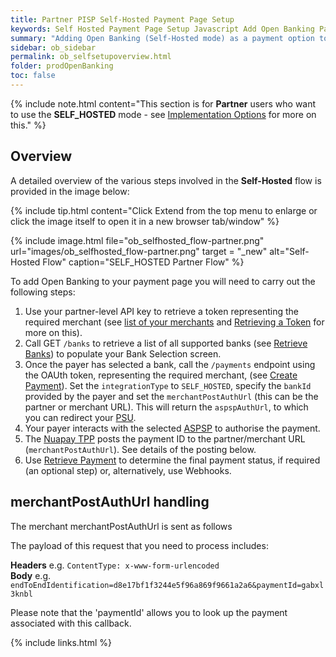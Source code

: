 ```yaml
---
title: Partner PISP Self-Hosted Payment Page Setup
keywords: Self Hosted Payment Page Setup Javascript Add Open Banking Payment Page
summary: "Adding Open Banking (Self-Hosted mode) as a payment option to your Payment Page requires configuration as outlined below. In Self-Hosted mode you must develop your own user interface."
sidebar: ob_sidebar
permalink: ob_selfsetupoverview.html
folder: prodOpenBanking
toc: false
---
```


{% include note.html content="This section is for **Partner** users who want to use the **SELF_HOSTED** mode - see [Implementation Options](ob_pispimplementation.html) for more on this." %}

## Overview 

A detailed overview of the various steps involved in the **Self-Hosted** flow is provided in the image below:

{% include tip.html content="Click Extend from the top menu to enlarge or click the image itself to open it in a new browser tab/window" %}

{% include image.html file="ob_selfhosted_flow-partner.png" url="images/ob_selfhosted_flow-partner.png" target = "_new" alt="Self-Hosted Flow" caption="SELF_HOSTED Partner Flow" %}


To add Open Banking to your payment page you will need to carry out the following steps:

1. Use your partner-level API key to retrieve a token representing the required merchant (see [list of your merchants](ob_partnerintegration.html#api-details---get-organisations) and [Retrieving a Token](ob_partnerintegration.html#api-details---post-tokens) for more on this).
1. Call GET `/banks` to retrieve a list of all supported banks (see [Retrieve Banks](ob_getbank.html)) to populate your Bank Selection screen. 
1. Once the payer has selected a bank, call the `/payments` endpoint using the OAUth token, representing the required merchant, (see [Create Payment](ob_createpayment.html)).
Set the `integrationType` to `SELF_HOSTED`, specify the `bankId` provided by the payer and set the `merchantPostAuthUrl` (this can be the partner or merchant URL). This will return the `aspspAuthUrl`, to which you can redirect your <a href="#" data-toggle="tooltip" data-original-title="{{site.data.glossary.psu}}">PSU</a>.
1. Your payer interacts with the selected <a href="#" data-toggle="tooltip" data-original-title="{{site.data.glossary.aspsp}}">ASPSP</a> to authorise the payment. 
1. The <a href="#" data-toggle="tooltip" data-original-title="{{site.data.glossary.nupay_tpp}}">Nuapay TPP</a> posts the payment ID to the partner/merchant URL (`merchantPostAuthUrl`). See details of the posting below.
1. Use [Retrieve Payment](ob_retrievepayment.html) to determine the final payment status, if required (an optional step) or, alternatively, use Webhooks. 

## merchantPostAuthUrl handling
The merchant merchantPostAuthUrl is sent as follows

The payload of this request that you need to process includes:  

**Headers** e.g. `ContentType: x-www-form-urlencoded`
<br/>
**Body** e.g. `endToEndIdentification=d8e17bf1f3244e5f96a869f9661a2a6&paymentId=gabxl3knbl`

Please note that the 'paymentId' allows you to look up the payment associated with this callback.

{% include links.html %}







